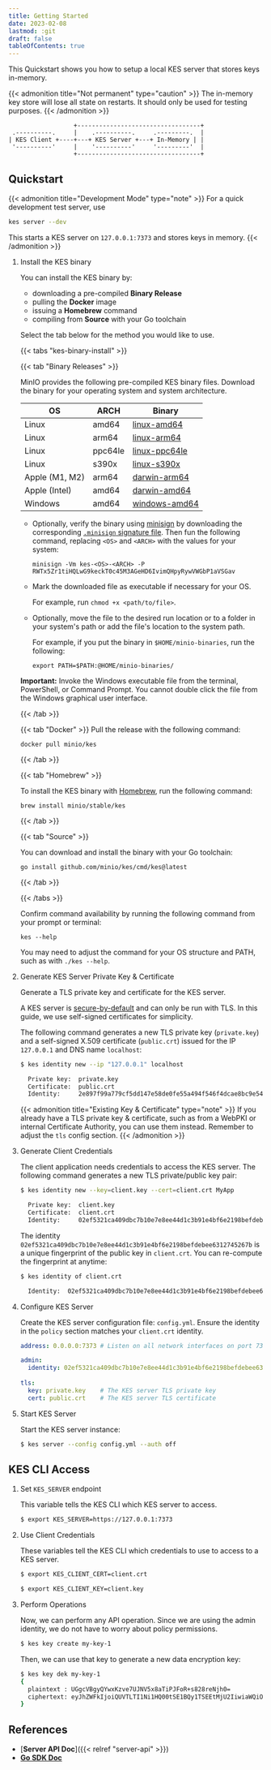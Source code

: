 ```yaml
---
title: Getting Started
date: 2023-02-08
lastmod: :git
draft: false
tableOfContents: true
---
```


This Quickstart shows you how to setup a local KES server that stores keys in-memory.

{{< admonition title="Not permanent" type="caution" >}}
The in-memory key store will lose all state on restarts. 
It should only be used for testing purposes.
{{< /admonition >}}

```goat
                  +----------------------------------+
 .----------.     |    .----------.     .---------.  |
| KES Client +----+---+ KES Server +---+ In-Memory | |
 '----------'     |    '----------'     '---------'  |
                  +----------------------------------+
```

## Quickstart

{{< admonition title="Development Mode" type="note" >}}
For a quick development test server, use

```sh
kes server --dev
```

This starts a KES server on `127.0.0.1:7373` and stores keys in memory.
{{< /admonition >}}

1. Install the KES binary

   You can install the KES binary by:
   - downloading a pre-compiled **Binary Release**
   - pulling the **Docker** image
   - issuing a **Homebrew** command
   - compiling from **Source** with your Go toolchain
   
   Select the tab below for the method you would like to use.

   {{< tabs "kes-binary-install" >}}
   
   {{< tab "Binary Releases" >}} 

   MinIO provides the following pre-compiled KES binary files.
   Download the binary for your operating system and system architecture.
   
   | **OS**         | **ARCH** | **Binary**                                                                                   |
   |----------------|----------|----------------------------------------------------------------------------------------------|
   | Linux          | amd64    | [linux-amd64](https://github.com/minio/kes/releases/latest/download/kes-linux-amd64)         |
   | Linux          | arm64    | [linux-arm64](https://github.com/minio/kes/releases/latest/download/kes-linux-arm64)         |
   | Linux          | ppc64le  | [linux-ppc64le](https://github.com/minio/kes/releases/latest/download/kes-linux-ppc64le)     |
   | Linux          | s390x    | [linux-s390x](https://github.com/minio/kes/releases/latest/download/kes-linux-s390x)         |
   | Apple (M1, M2) | arm64    | [darwin-arm64](https://github.com/minio/kes/releases/latest/download/kes-darwin-arm64)       |
   | Apple (Intel)  | amd64    | [darwin-amd64](https://github.com/minio/kes/releases/latest/download/kes-darwin-amd64)       |
   | Windows       | amd64    | [windows-amd64](https://github.com/minio/kes/releases/latest/download/kes-windows-amd64.exe) |

   - Optionally, verify the binary using [minisign](https://jedisct1.github.io/minisign/) by downloading the corresponding [`.minisign` signature file](https://github.com/minio/kes/releases/latest).
     Then fun the following command, replacing `<OS>` and `<ARCH>` with the values for your system:

     ```shell {.copy}
     minisign -Vm kes-<OS>-<ARCH> -P RWTx5Zr1tiHQLwG9keckT0c45M3AGeHD6IvimQHpyRywVWGbP1aVSGav
     ```

   - Mark the downloaded file as executable if necessary for your OS.

     For example, run `chmod +x <path/to/file>`.
   - Optionally, move the file to the desired run location or to a folder in your system's path or add the file's location to the system path.

     For example, if you put the binary in `$HOME/minio-binaries`, run the following:

     ```shell {.copy}
     export PATH=$PATH:@HOME/minio-binaries/
     ```

   **Important:** Invoke the Windows executable file from the terminal, PowerShell, or Command Prompt.
   You cannot double click the file from the Windows graphical user interface.

   {{< /tab >}}

   {{< tab "Docker" >}} 
   Pull the release with the following command:

   ```shell {.copy}
   docker pull minio/kes
   ``` 

   {{< /tab >}}

   {{< tab "Homebrew" >}} 

   To install the KES binary with [Homebrew](https://brew.sh), run the following command:

   ```shell {.copy}
   brew install minio/stable/kes
   ```

   {{< /tab >}}

   {{< tab "Source" >}} 

   You can download and install the binary with your Go toolchain:

   ```shell {.copy}
   go install github.com/minio/kes/cmd/kes@latest
   ```

   {{< /tab >}}

   {{< /tabs >}}

   Confirm command availability by running the following command from your prompt or terminal:

   ```shell {.copy}
   kes --help
   ```

   You may need to adjust the command for your OS structure and PATH, such as with `./kes --help`.

2. Generate KES Server Private Key & Certificate

   Generate a TLS private key and certificate for the KES server.

   A KES server is [secure-by-default](https://en.wikipedia.org/wiki/Secure_by_default) and can only be run with TLS.
   In this guide, we use self-signed certificates for simplicity.
   
   The following command generates a new TLS private key (`private.key`) and a self-signed X.509 certificate (`public.crt`) issued for the IP `127.0.0.1` and DNS name `localhost`: 
   
   ```sh
   $ kes identity new --ip "127.0.0.1" localhost
   
     Private key:  private.key
     Certificate:  public.crt
     Identity:     2e897f99a779cf5dd147e58de0fe55a494f546f4dcae8bc9e5426d2b5cd35680
   ```
   
   {{< admonition title="Existing Key & Certificate" type="note" >}}
   If you already have a TLS private key & certificate, such as from a WebPKI or internal Certificate Authority, you can use them instead. 
   Remember to adjust the `tls` config section.
   {{< /admonition >}}
 
3. Generate Client Credentials

   The client application needs credentials to access the KES server. 
   The following command generates a new TLS private/public key pair:

   ```sh
   $ kes identity new --key=client.key --cert=client.crt MyApp
   
     Private key:  client.key
     Certificate:  client.crt
     Identity:     02ef5321ca409dbc7b10e7e8ee44d1c3b91e4bf6e2198befdebee6312745267b
   ```
   
   The identity `02ef5321ca409dbc7b10e7e8ee44d1c3b91e4bf6e2198befdebee6312745267b` is a unique fingerprint of the public key in `client.crt`.
   You can re-compute the fingerprint at anytime:

   ```sh
   $ kes identity of client.crt
   
     Identity:  02ef5321ca409dbc7b10e7e8ee44d1c3b91e4bf6e2198befdebee6312745267b
   ```

4. Configure KES Server

   Create the KES server configuration file: `config.yml`.
   Ensure the identity in the `policy` section matches your `client.crt` identity.

   ```yaml
   address: 0.0.0.0:7373 # Listen on all network interfaces on port 7373
   
   admin:
     identity: 02ef5321ca409dbc7b10e7e8ee44d1c3b91e4bf6e2198befdebee6312745267b # The client.crt identity
      
   tls:
     key: private.key    # The KES server TLS private key
     cert: public.crt    # The KES server TLS certificate
   ```

5. Start KES Server

   Start the KES server instance:

   ```sh
   $ kes server --config config.yml --auth off
   ```

## KES CLI Access

1. Set `KES_SERVER` endpoint

   This variable tells the KES CLI which KES server to access.

   ```sh
   $ export KES_SERVER=https://127.0.0.1:7373
   ```

2. Use Client Credentials

   These variables tell the KES CLI which credentials to use to access to a KES server.

   ```sh
   $ export KES_CLIENT_CERT=client.crt
   ```
   ```sh
   $ export KES_CLIENT_KEY=client.key
   ```

3. Perform Operations

   Now, we can perform any API operation. 
   Since we are using the admin identity, we do not have to worry about policy permissions.

   ```sh
   $ kes key create my-key-1
   ```
   
   Then, we can use that key to generate a new data encryption key:

   ```sh
   $ kes key dek my-key-1
   {
     plaintext : UGgcVBgyQYwxKzve7UJNV5x8aTiPJFoR+s828reNjh0=
     ciphertext: eyJhZWFkIjoiQUVTLTI1Ni1HQ00tSE1BQy1TSEEtMjU2IiwiaWQiOiIxMTc1ZjJjNDMyMjNjNjNmNjY1MDk5ZDExNmU3Yzc4NCIsIml2IjoiVHBtbHpWTDh5a2t4VVREV1RSTU5Tdz09Iiwibm9uY2UiOiJkeGl0R3A3bFB6S21rTE5HIiwiYnl0ZXMiOiJaaWdobEZrTUFuVVBWSG0wZDhSYUNBY3pnRWRsQzJqWFhCK1YxaWl2MXdnYjhBRytuTWx0Y3BGK0RtV1VoNkZaIn0=
   }
   ```

## References

- [**Server API Doc**]({{< relref "server-api" >}})
- [**Go SDK Doc**](https://pkg.go.dev/github.com/minio/kes)
